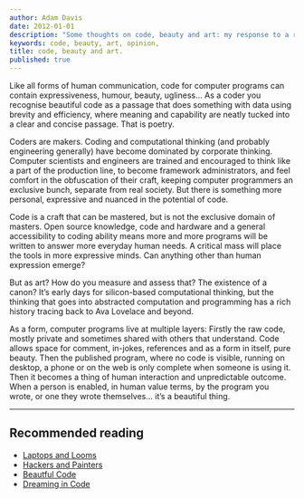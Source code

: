 ```yaml
---
author: Adam Davis  
date: 2012-01-01  
description: "Some thoughts on code, beauty and art: my response to a request from a journalist."
keywords: code, beauty, art, opinion,  
title: code, beauty and art.
published: true
---
```


Like all forms of human communication, code for computer programs can contain expressiveness, humour, beauty, ugliness… As a coder you recognise beautiful code as a passage that does something with data using brevity and efficiency, where meaning and capability are neatly tucked into a clear and concise passage. That is poetry. 

Coders are makers. Coding and computational thinking (and probably engineering generally) have become dominated by corporate thinking. Computer scientists and engineers are trained and encouraged to think like a part of the production line, to become framework administrators, and feel comfort in the obfuscation of their craft, keeping computer programmers an exclusive bunch, separate from real society. But there is something more personal, expressive and nuanced in the potential of code. 

Code is a craft that can be mastered, but is not the exclusive domain of masters. Open source knowledge, code and hardware and a general accessibility to coding ability means more and more programs will be written to answer more everyday human needs. A critical mass will place the tools in more expressive minds. Can anything other than human expression emerge? 

But as art? How do you measure and assess that? The existence of a canon? It’s early days for silicon-based computational thinking, but the thinking that goes into abstracted computation and programming has a rich history tracing back to Ava Lovelace and beyond. 

As a form, computer programs live at multiple layers: Firstly the raw code, mostly private and sometimes shared with others that understand. Code allows space for comment, in-jokes, references and as a form in itself, pure beauty. Then the published program, where no code is visible, running on desktop, a phone or on the web is only complete when someone is using it. Then it becomes a thing of human interaction and unpredictable outcome. When a person is enabled, in human value terms, by the program you wrote, or one they wrote themselves… it’s a beautiful thing.  

-------------------

## Recommended reading

- [Laptops and Looms](http://www.paulmiller.org/laptops-and-looms/)  
- [Hackers and Painters](http://www.paulgraham.com/hp.html)  
- [Beautful Code](http://shop.oreilly.com/product/9780596510046.do)  
- [Dreaming in Code](http://www.dreamingincode.com/)  